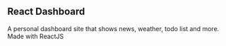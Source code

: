 ## React Dashboard

A personal dashboard site that shows news, weather, todo list and more.  
Made with ReactJS